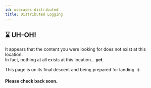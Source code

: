 ```yaml
---
id: usecases-distributed
title: Distributed Logging
---
```


## :hourglass: UH-OH!

It appears that the content you were looking for does not exist at this location.  
In fact, nothing at all exists at this location... **yet**.

This page is on its final descent and being prepared for landing. :airplane: 

**Please check back soon.**
<!-- ## Motivation
TBD

## Benefits of whylogs
TBD

## Next Steps
TBD -->